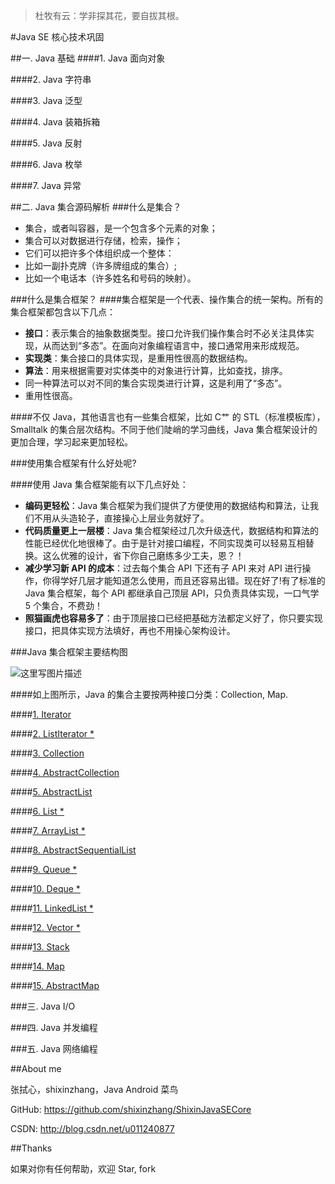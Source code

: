 >杜牧有云：学非探其花，要自拔其根。

#Java SE 核心技术巩固

##一. Java 基础
####1. Java 面向对象

####2. Java 字符串

####3. Java 泛型

####4. Java 装箱拆箱

####5. Java 反射

####6. Java 枚举

####7. Java 异常


##二. Java 集合源码解析
###什么是集合？
- 集合，或者叫容器，是一个包含多个元素的对象；
- 集合可以对数据进行存储，检索，操作；
- 它们可以把许多个体组织成一个整体：
 - 比如一副扑克牌（许多牌组成的集合）;
 - 比如一个电话本（许多姓名和号码的映射）。

###什么是集合框架？
####集合框架是一个代表、操作集合的统一架构。所有的集合框架都包含以下几点：
- **接口**：表示集合的抽象数据类型。接口允许我们操作集合时不必关注具体实现，从而达到“多态”。在面向对象编程语言中，接口通常用来形成规范。
- **实现类**：集合接口的具体实现，是重用性很高的数据结构。
- **算法**：用来根据需要对实体类中的对象进行计算，比如查找，排序。
 - 同一种算法可以对不同的集合实现类进行计算，这是利用了“多态”。
 - 重用性很高。

####不仅 Java，其他语言也有一些集合框架，比如 C艹 的 STL（标准模板库），Smalltalk 的集合层次结构。不同于他们陡峭的学习曲线，Java 集合框架设计的更加合理，学习起来更加轻松。

###使用集合框架有什么好处呢?

####使用 Java 集合框架能有以下几点好处：
- **编码更轻松**：Java 集合框架为我们提供了方便使用的数据结构和算法，让我们不用从头造轮子，直接操心上层业务就好了。
- **代码质量更上一层楼**：Java 集合框架经过几次升级迭代，数据结构和算法的性能已经优化地很棒了。由于是针对接口编程，不同实现类可以轻易互相替换。这么优雅的设计，省下你自己磨练多少工夫，恩？！
- **减少学习新 API 的成本**：过去每个集合 API 下还有子 API 来对 API 进行操作，你得学好几层才能知道怎么使用，而且还容易出错。现在好了!有了标准的 Java 集合框架，每个 API 都继承自己顶层 API，只负责具体实现，一口气学 5 个集合，不费劲！
- **照猫画虎也容易多了**：由于顶层接口已经把基础方法都定义好了，你只要实现接口，把具体实现方法填好，再也不用操心架构设计。


###Java 集合框架主要结构图

![这里写图片描述](http://img.blog.csdn.net/20161008225645176)

####如上图所示，Java 的集合主要按两种接口分类：Collection, Map.

####[1. Iterator](https://github.com/shixinzhang/ShixinJavaSECore/blob/master/%E9%9B%86%E5%90%88/Java%20%E9%9B%86%E5%90%88%E6%A1%86%E6%9E%B61%EF%BC%9AIterator.md)

####[2. ListIterator *](https://github.com/shixinzhang/ShixinJavaSECore/blob/master/%E9%9B%86%E5%90%88/Java%20%E9%9B%86%E5%90%88%E6%A1%86%E6%9E%B62%EF%BC%9AListIterator.md)

####[3. Collection](https://github.com/shixinzhang/ShixinJavaSECore/blob/master/%E9%9B%86%E5%90%88/Java%20%E9%9B%86%E5%90%88%E6%A1%86%E6%9E%B63%EF%BC%9ACollection.md)

####[4. AbstractCollection](https://github.com/shixinzhang/ShixinJavaSECore/blob/master/%E9%9B%86%E5%90%88/Java%20%E9%9B%86%E5%90%88%E6%A1%86%E6%9E%B64%EF%BC%9AAbstractCollection.md)

####[5. AbstractList](https://github.com/shixinzhang/ShixinJavaSECore/blob/master/%E9%9B%86%E5%90%88/Java%20%E9%9B%86%E5%90%88%E6%A1%86%E6%9E%B65%EF%BC%9AAbstractList.md)

####[6. List *](https://github.com/shixinzhang/ShixinJavaSECore/blob/master/%E9%9B%86%E5%90%88/Java%20%E9%9B%86%E5%90%88%E6%A1%86%E6%9E%B66%EF%BC%9AList.md)

####[7. ArrayList *](https://github.com/shixinzhang/ShixinJavaSECore/blob/master/%E9%9B%86%E5%90%88/Java%20%E9%9B%86%E5%90%88%E6%A1%86%E6%9E%B67%EF%BC%9AArrayList.md)

####[8. AbstractSequentialList](https://github.com/shixinzhang/ShixinJavaSECore/blob/master/%E9%9B%86%E5%90%88/Java%20%E9%9B%86%E5%90%88%E6%A1%86%E6%9E%B68%EF%BC%9AAbstractSequentialList.md)

####[9. Queue *](https://github.com/shixinzhang/ShixinJavaSECore/blob/master/%E9%9B%86%E5%90%88/Java%20%E9%9B%86%E5%90%88%E6%A1%86%E6%9E%B69%EF%BC%9AQueue.md)

####[10. Deque *](https://github.com/shixinzhang/ShixinJavaSECore/blob/master/%E9%9B%86%E5%90%88/Java%20%E9%9B%86%E5%90%88%E6%A1%86%E6%9E%B610%EF%BC%9ADeque.md)

####[11. LinkedList *](https://github.com/shixinzhang/ShixinJavaSECore/blob/master/%E9%9B%86%E5%90%88/Java%20%E9%9B%86%E5%90%88%E6%A1%86%E6%9E%B611%EF%BC%9ALinkedList.md)

####[12. Vector *](https://github.com/shixinzhang/ShixinJavaSECore/blob/master/%E9%9B%86%E5%90%88/Java%20%E9%9B%86%E5%90%88%E6%A1%86%E6%9E%B612%EF%BC%9AVector.md)

####[13. Stack](https://github.com/shixinzhang/ShixinJavaSECore/blob/master/%E9%9B%86%E5%90%88/Java%20%E9%9B%86%E5%90%88%E6%A1%86%E6%9E%B613%EF%BC%9AStack.md)

####[14. Map](https://github.com/shixinzhang/ShixinJavaSECore/blob/master/%E9%9B%86%E5%90%88/Java%20%E9%9B%86%E5%90%88%E6%A1%86%E6%9E%B6%EF%BC%9AMap.md)

####[15. AbstractMap](https://github.com/shixinzhang/ShixinJavaSECore/blob/master/%E9%9B%86%E5%90%88/Java%20%E9%9B%86%E5%90%88%E6%A1%86%E6%9E%B615%EF%BC%9AAbstractMap.md)

###三. Java I/O

###四. Java 并发编程 

###五. Java 网络编程

##About me

张拭心，shixinzhang，Java Android 菜鸟

GitHub: https://github.com/shixinzhang/ShixinJavaSECore

CSDN: http://blog.csdn.net/u011240877

##Thanks

如果对你有任何帮助，欢迎 Star, fork
